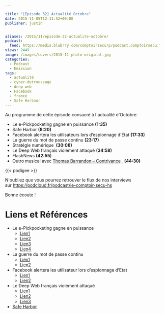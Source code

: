 ```yaml
---

title: "[Episode 32] Actualité Octobre"
date: 2015-11-05T12:11:52+00:00
publisher: justin


aliases: /2015/11/episode-32-actualite-octobre/
podcast:
  feed: https://media.blubrry.com/comptoirsecu/p/podcast.comptoirsecu.fr/CSEC.EP32.2015-11-03.ACTU_OCTOBRE.mp3
views: 2449
image: /images/covers/2015-11-photo-original.jpg
categories:
  - Podcast
  - Emission
tags:
  - actualité
  - cyber-detroussage
  - deep web
  - Facebook
  - france
  - Safe Harbour
---
```

Au programme de cette épisode consacré à l'actualité d'Octobre:

  * Le e-Pickpocketing gagne en puissance **(1:35)**
  * Safe Harbor **(8:20)**
  * Facebook alertera les utilisateurs lors d’espionnage d’Etat **(17:33)**
  * La guerre du mot de passe continu **(23:17)**
  * Stratégie numérique  **(30:08)**
  * Le Deep Web français violement attaqué **(34:58)**
  * FlashNews **(42:55)**
  * Outro musical avec [Thomas Barrandon – Contrivance](https://thomasbarrandon.bandcamp.com/album/the-quiet-earth) [ ](https://soundcloud.com/dancewiththedead/one-way-love-dance-with-the-dead-remix) **(44:30)**

{{< podigee >}}

N'oubliez que vous pourrez retrouver le flux de nos interviews sur <https://podcloud.fr/podcast/le-comptoir-secu-hs>

Bonne écoute !

# Liens et Références

- Le e-Pickpocketing gagne en puissance
  - [Lien1](http://www.makeuseof.com/tag/what-are-rfid-blocking-wallets-which-should-you-buy/)
  - [Lien2](https://nakedsecurity.sophos.com/2015/10/26/train-rider-has-his-contactless-card-e-pickpocketed/)
  - [Lien3](http://www.scmagazineuk.com/sc-staff-hit-by-contactless-card-theft/article/447971/) 
  - [Lien4](http://bouncer.cards/index.php)
- La guerre du mot de passe continu   
  - [Lien1](http://yahoo.tumblr.com/post/131217400419/yahoo-account-key-signing-in-has-never-been)
  - [Lien2](http://www.nextinpact.com/news/97011-le-dispositif-d-authentification-france-connect-fonctionne-avec-la-poste.htm)
- Facebook alertera les utilisateur lors d’espionnage d’Etat
  - [Lien1](http://www.numerama.com/politique/127204-facebook-vous-previendra-si-un-etat-vous-attaque.html)
  - [Lien2](http://www.washingtontimes.com/news/2015/oct/19/chinese-cyberattacks-on-us-companies-continue-repo/)
- Le Deep Web français violement attaqué
  - [Lien1](http://www.undernews.fr/hacking-hacktivisme/le-deep-web-francais-violement-attaque.html)
  - [Lien2](http://www.lemonde.fr/pixels/article/2015/10/01/plusieurs-sites-de-vente-de-drogue-du-deep-web-francais-pirates_4780425_4408996.html)
  - [Lien3](http://www.zataz.com/interview-le-pirate-des-boutiques-du-blackmarquet-fr-parle/)
- [Safe Harbor](http://www.numerama.com/politique/127304-les-cnil-exigent-un-safe-harbor-2-0-dici-le-31-janvier-2016.html)
